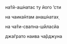 на̄тй-аш́натас ту його ’сти

на чаика̄нтам анаш́натах̣

на ча̄ти-свапна-ш́ӣласйа

джа̄грато наива ча̄рджуна